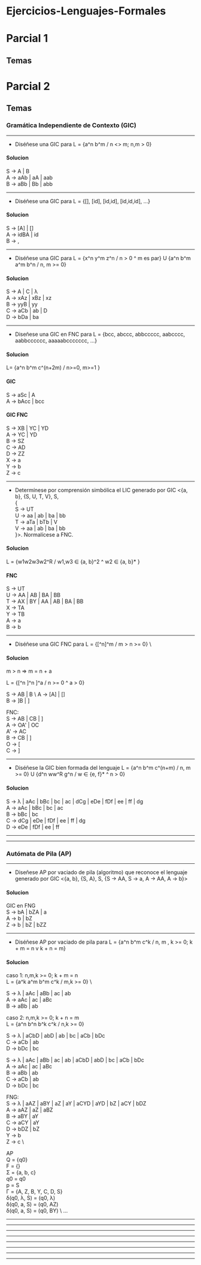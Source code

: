 # Ejercicios-Lenguajes-Formales

# Parcial 1
## Temas

# Parcial 2
## Temas
### Gramática Independiente de Contexto (GIC)

-------------------------------------------------

- Diséñese una GIC para L = {a^n b^m / n <> m; n,m > 0}
#### Solucion
S -> A | B \
A  -> aAb | aA | aab \
B -> aBb | Bb | abb 
  
-------------------------------------------------

- Diséñese una GIC para L = {[], [id], [id,id], [id,id,id], ...}
#### Solucion
S -> [A] | [] \
A -> idBA | id \
B -> ,

-------------------------------------------------

- Diséñese una GIC para L = {x^n y^m z^n / n > 0 ^ m es par} U {a^n b^m a^m b^n / n, m >= 0}
#### Solucion

S -> A | C | λ \
A -> xAz | xBz | xz \
B -> yyB | yy \
C -> aCb | ab | D \
D -> bDa | ba

-------------------------------------------------

- Diseñese una GIC en FNC para L = {bcc, abccc, abbccccc, aabcccc, aabbcccccc, aaaaabccccccc, ...}
#### Solucion

L= {a^n b^m c^(n+2m) / n>=0, m>=1 } 

#### GIC 
S -> aSc | A \
A -> bAcc | bcc 

#### GIC FNC 
S -> XB | YC | YD \
A -> YC | YD \
B -> SZ \
C -> AD \
D -> ZZ \
X -> a \
Y -> b \
Z -> c

-------------------------------------------------

- Determínese por comprensión simbólica el LIC generado por GIC <{a, b}, {S, U, T, V}, S, \
{ \
S -> UT \
U -> aa | ab | ba | bb \
T -> aTa | bTb | V \
V -> aa | ab | ba | bb \
}>. Normalícese a FNC.

#### Solucion
L = {w1w2w3w2^R / w1,w3 ∈ {a, b}^2 ^ w2 ∈ {a, b}* } 

#### FNC 
S -> UT \
U -> AA | AB | BA | BB \
T -> AX | BY | AA | AB | BA | BB \
X -> TA \
Y -> TB \
A -> a \
B -> b 
 
-------------------------------------------------

- Diséñese una GIC FNC para L = {[^n]^m / m > n >= 0} \
#### Solucion

m > n =>  m = n + a

L = {[^n ]^n ]^a / n >= 0 ^ a > 0}

S -> AB | B \ 
A -> [A] | [] \
B -> ]B | ]

FNC: \
S  -> AB | CB | ] \
A  -> OA' | OC \
A' -> AC \
B  -> CB | ] \
O  -> [ \
C  -> ] 

-------------------------------------------------

- Diséñese la GIC bien formada del lenguaje L = {a^n b^m c^(n+m) / n, m >= 0} U {d^n ww^R g^n / w ∈ {e, f}* ^ n > 0}

#### Solucion

S -> λ | aAc | bBc | bc | ac | dCg | eDe | fDf | ee | ff | dg \
A -> aAc | bBc | bc | ac \
B -> bBc | bc \
C -> dCg | eDe | fDf | ee | ff | dg \
D -> eDe | fDf | ee | ff

-------------------------------------------------


-------------------------------------------------



### Autómata de Pila (AP)

-------------------------------------------------

- Diseñese AP por vaciado de pila (algoritmo) que reconoce el lenguaje generado por GIC <{a, b}, {S, A}, S, {S -> AA, S -> a, A -> AA, A -> b}>
  
#### Solucion

GIC en FNG \
S -> bA | bZA | a \
A -> b | bZ \
Z -> b | bZ | bZZ


-------------------------------------------------

- Diséñese AP por vaciado de pila para L = {a^n b^m c^k / n, m , k >= 0; k + m = n v k + n = m}

#### Solucion

caso 1: n,m,k >= 0; k + m = n \
L = {a^k a^m b^m c^k / m,k >= 0} \

S -> λ | aAc | aBb | ac | ab \
A -> aAc | ac | aBc \
B -> aBb | ab

caso 2: n,m,k >= 0; k + n = m \
L = {a^n b^n b^k c^k / n,k >= 0}

S -> λ | aCbD | abD | ab | bc | aCb | bDc \
C -> aCb | ab \
D -> bDc | bc

S -> λ | aAc | aBb | ac | ab | aCbD | abD | bc | aCb | bDc \
A -> aAc | ac | aBc \
B -> aBb | ab \
C -> aCb | ab \
D -> bDc | bc 

FNG: \
S -> λ | aAZ | aBY | aZ | aY | aCYD | aYD | bZ | aCY | bDZ \
A -> aAZ | aZ | aBZ \
B -> aBY | aY \
C -> aCY | aY \
D -> bDZ | bZ \
Y -> b \
Z -> c \

AP \
Q = {q0} \
F = {} \
Σ = {a, b, c} \
q0 = q0 \
p = S \
Γ = {A, Z, B, Y, C, D, S} \
δ(q0, λ, S) = (q0, λ) \
δ(q0, a, S) = (q0, AZ) \
δ(q0, a, S) = (q0, BY) \ 
...


-------------------------------------------------



-------------------------------------------------



-------------------------------------------------



-------------------------------------------------



-------------------------------------------------



-------------------------------------------------



-------------------------------------------------



-------------------------------------------------


